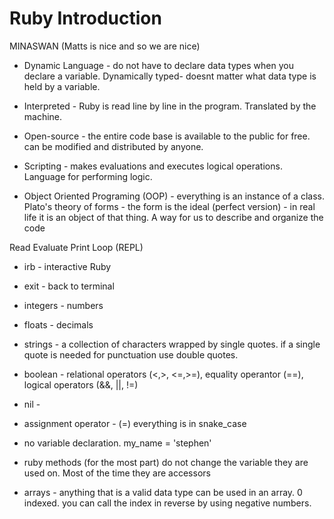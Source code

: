 # Ruby Introduction

MINASWAN (Matts is nice and so we are nice)

- Dynamic Language - do not have to declare data types when you declare a variable. Dynamically typed- doesnt matter what data type is held by a variable.

- Interpreted - Ruby is read line by line in the program. Translated by the machine.

- Open-source - the entire code base is available to the public for free. can be modified and distributed by anyone.

- Scripting - makes evaluations and executes logical operations. Language for performing logic.

- Object Oriented Programing (OOP) - everything is an instance of a class. Plato's theory of forms - the form is the ideal (perfect version) - in real life it is an object of that thing. A way for us to describe and organize the code

Read Evaluate Print Loop (REPL)
- irb - interactive Ruby
- exit - back to terminal

- integers - numbers
- floats - decimals
- strings - a collection of characters wrapped by single quotes. if a  single quote is needed for punctuation use double quotes.
- boolean - relational operators (<,>, <=,>=), equality operantor (==), logical operators (&&, ||, !=)
- nil -
- assignment operator - (=) everything is in snake_case
- no variable declaration. my_name = 'stephen'
- ruby methods (for the most part) do not change the variable they are used on. Most of the time they are accessors
- arrays - anything that is a valid data type can be used in an array. 0 indexed. you can call the index in reverse by using negative numbers.
